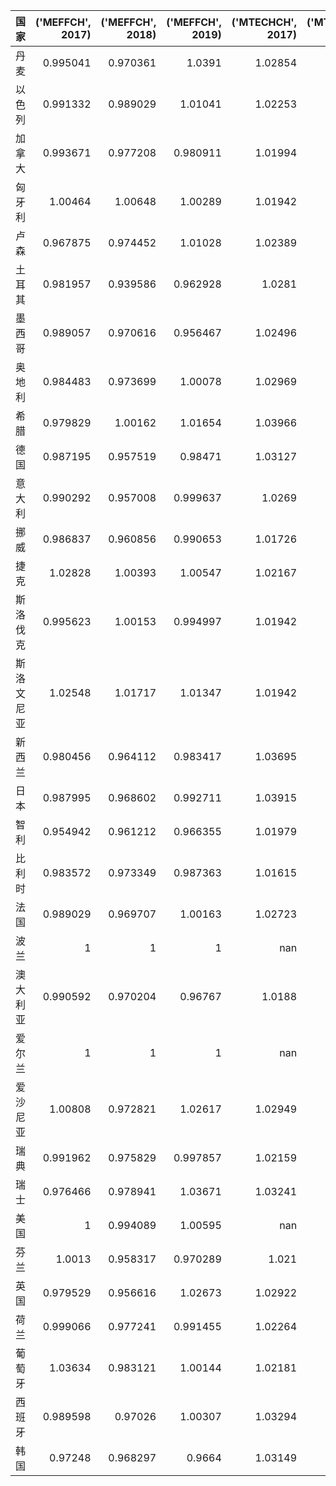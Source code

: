 | 国家       |   ('MEFFCH', 2017) |   ('MEFFCH', 2018) |   ('MEFFCH', 2019) |   ('MTECHCH', 2017) |   ('MTECHCH', 2018) |   ('MTECHCH', 2019) |   ('MQ', 2017) |   ('MQ', 2018) |   ('MQ', 2019) |
|:-----------|-------------------:|-------------------:|-------------------:|--------------------:|--------------------:|--------------------:|---------------:|---------------:|---------------:|
| 丹麦       |           0.995041 |           0.970361 |           1.0391   |             1.02854 |             1.04907 |            0.989754 |       1.02344  |       1.01798  |       1.02845  |
| 以色列     |           0.991332 |           0.989029 |           1.01041  |             1.02253 |             1.05797 |            1.02561  |       1.01367  |       1.04637  |       1.03628  |
| 加拿大     |           0.993671 |           0.977208 |           0.980911 |             1.01994 |             1.03323 |            1.01791  |       1.01349  |       1.00969  |       0.998481 |
| 匈牙利     |           1.00464  |           1.00648  |           1.00289  |             1.01942 |             1.02031 |            1.01065  |       1.02415  |       1.02692  |       1.01357  |
| 卢森       |           0.967875 |           0.974452 |           1.01028  |             1.02389 |             1.03622 |            0.988456 |       0.990997 |       1.00974  |       0.998619 |
| 土耳其     |           0.981957 |           0.939586 |           0.962928 |             1.0281  |             1.04997 |            0.997209 |       1.00955  |       0.986535 |       0.96024  |
| 墨西哥     |           0.989057 |           0.970616 |           0.956467 |             1.02496 |             1.05489 |            1.02134  |       1.01375  |       1.02389  |       0.976874 |
| 奥地利     |           0.984483 |           0.973699 |           1.00078  |             1.02969 |             1.04251 |            0.99919  |       1.01371  |       1.01509  |       0.999968 |
| 希腊       |           0.979829 |           1.00162  |           1.01654  |             1.03966 |             1.02225 |            1.01065  |       1.01869  |       1.02391  |       1.02737  |
| 德国       |           0.987195 |           0.957519 |           0.98471  |             1.03127 |             1.04393 |            1.00699  |       1.01806  |       0.999586 |       0.99159  |
| 意大利     |           0.990292 |           0.957008 |           0.999637 |             1.0269  |             1.05247 |            1.00956  |       1.01693  |       1.00722  |       1.00919  |
| 挪威       |           0.986837 |           0.960856 |           0.990653 |             1.01726 |             1.02906 |            0.994297 |       1.00387  |       0.988781 |       0.985003 |
| 捷克       |           1.02828  |           1.00393  |           1.00547  |             1.02167 |             1.02031 |            1.01065  |       1.05056  |       1.02432  |       1.01617  |
| 斯洛伐克   |           0.995623 |           1.00153  |           0.994997 |             1.01942 |             1.02031 |            1.01065  |       1.01496  |       1.02187  |       1.00559  |
| 斯洛文尼亚 |           1.02548  |           1.01717  |           1.01347  |             1.01942 |             1.02031 |            1.01065  |       1.04539  |       1.03783  |       1.02426  |
| 新西兰     |           0.980456 |           0.964112 |           0.983417 |             1.03695 |             1.04479 |            1.02124  |       1.01668  |       1.0073   |       1.0043   |
| 日本       |           0.987995 |           0.968602 |           0.992711 |             1.03915 |             1.03009 |            1.01065  |       1.02667  |       0.99775  |       1.00328  |
| 智利       |           0.954942 |           0.961212 |           0.966355 |             1.01979 |             1.05185 |            1.01065  |       0.973841 |       1.01105  |       0.976646 |
| 比利时     |           0.983572 |           0.973349 |           0.987363 |             1.01615 |             1.03016 |            1.01328  |       0.999454 |       1.0027   |       1.00047  |
| 法国       |           0.989029 |           0.969707 |           1.00163  |             1.02723 |             1.03989 |            1.00196  |       1.01596  |       1.00839  |       1.0036   |
| 波兰       |           1        |           1        |           1        |           nan       |           nan       |          nan        |     nan        |     nan        |     nan        |
| 澳大利亚   |           0.990592 |           0.970204 |           0.96767  |             1.0188  |             1.03157 |            1.00432  |       1.00921  |       1.00084  |       0.971854 |
| 爱尔兰     |           1        |           1        |           1        |           nan       |           nan       |          nan        |     nan        |     nan        |     nan        |
| 爱沙尼亚   |           1.00808  |           0.972821 |           1.02617  |             1.02949 |             1.0479  |            0.988722 |       1.03781  |       1.01942  |       1.0146   |
| 瑞典       |           0.991962 |           0.975829 |           0.997857 |             1.02159 |             1.03466 |            1.00743  |       1.01338  |       1.00965  |       1.00527  |
| 瑞士       |           0.976466 |           0.978941 |           1.03671  |             1.03241 |             1.04283 |            0.962812 |       1.00811  |       1.02087  |       0.998152 |
| 美国       |           1        |           0.994089 |           1.00595  |           nan       |           nan       |          nan        |     nan        |     nan        |     nan        |
| 芬兰       |           1.0013   |           0.958317 |           0.970289 |             1.021   |             1.03467 |            1.02156  |       1.02233  |       0.991539 |       0.991212 |
| 英国       |           0.979529 |           0.956616 |           1.02673  |             1.02922 |             1.04817 |            0.986324 |       1.00815  |       1.0027   |       1.01269  |
| 荷兰       |           0.999066 |           0.977241 |           0.991455 |             1.02264 |             1.03586 |            1.01203  |       1.02168  |       1.01229  |       1.00338  |
| 葡萄牙     |           1.03634  |           0.983121 |           1.00144  |             1.02181 |             1.05984 |            1.04283  |       1.05894  |       1.04195  |       1.04433  |
| 西班牙     |           0.989598 |           0.97026  |           1.00307  |             1.03294 |             1.04555 |            1.00569  |       1.02219  |       1.01445  |       1.00878  |
| 韩国       |           0.97248  |           0.968297 |           0.9664   |             1.03149 |             1.04377 |            1.03458  |       1.00311  |       1.01068  |       0.999821 |